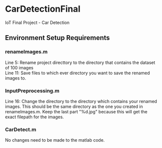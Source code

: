 # CarDetectionFinal
IoT Final Project - Car Detection

## Environment Setup Requirements

### renameImages.m
Line 5: Rename project directtory to the directory that contains the dataset of 100 images  
Line 11: Save files to which ever directory you want to save the renamed images to.

### InputPreprocessing.m
Line 16: Change the directory to the directory which contains your renamed images.  This should be the same directory as the one you created in renameImages.m.  Keep the last part "%d.jpg" because this will get the exact filepath for the images.

### CarDetect.m
No changes need to be made to the matlab code.
